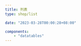 ```yaml
---
title: 列表
type: shop/list

date: "2023-03-28T00:00:28+08:00"

components:
    - "datatables"
---
```

